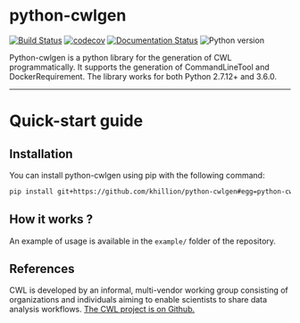 # python-cwlgen

[![Build Status](https://travis-ci.org/khillion/python-cwlgen.svg?branch=master)](https://travis-ci.org/khillion/python-cwlgen)
[![codecov](https://codecov.io/gh/khillion/python-cwlgen/branch/master/graph/badge.svg)](https://codecov.io/gh/khillion/python-cwlgen)
[![Documentation Status](https://readthedocs.org/projects/python-cwlgen/badge/?version=latest)](http://python-cwlgen.readthedocs.io/en/latest/?badge=latest)
![Python version](https://img.shields.io/badge/python-2.7%2C%203.6-blue.svg)

Python-cwlgen is a python library for the generation of CWL programmatically.
It supports the generation of CommandLineTool and DockerRequirement.
The library works for both Python 2.7.12+ and 3.6.0.

------------------------

# Quick-start guide

## Installation

You can install python-cwlgen using pip with the following command:

```bash
pip install git+https://github.com/khillion/python-cwlgen#egg=python-cwlgen
```

## How it works ?

An example of usage is available in the `example/` folder of the repository.

## References

CWL is developed by an informal, multi-vendor working group consisting of organizations and
individuals aiming to enable scientists to share data analysis workflows.
[The CWL project is on Github.](https://github.com/common-workflow-language/common-workflow-language)

